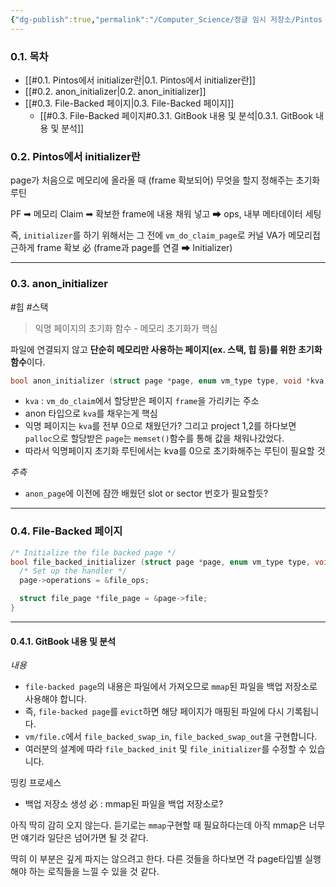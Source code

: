 ```yaml
---
{"dg-publish":true,"permalink":"/Computer_Science/정글 임시 저장소/Pintos VM/Pintos VM - initializer들만 따로 보기/","noteIcon":"","created":"2025-09-30T23:08:00.592+09:00","updated":"2025-10-15T16:23:08.728+09:00"}
---
```


### 0.1.  목차

- [[#0.1.  Pintos에서 initializer란|0.1.  Pintos에서 initializer란]]
- [[#0.2.  anon_initializer|0.2.  anon_initializer]]
- [[#0.3.  File-Backed 페이지|0.3.  File-Backed 페이지]]
	- [[#0.3.  File-Backed 페이지#0.3.1.  GitBook 내용 및 분석|0.3.1.  GitBook 내용 및 분석]]



### 0.2.  Pintos에서 initializer란

page가 처음으로 메모리에 올라올 때 (frame 확보되어) 무엇을 할지 정해주는 초기화 루틴 

PF ➡ 메모리 Claim ➡ 확보한 frame에 내용 채워 넣고 ➡ ops, 내부 메타데이터 세팅 

즉, `initializer`를 하기 위해서는 그 전에 `vm_do_claim_page`로 커널 VA가 메모리접근하게 frame 확보 必
(frame과 page를 연결 ➡ Initializer)

---
### 0.3.  anon_initializer
#힙 #스택

> 익명 페이지의 초기화 함수 - 메모리 초기화가 핵심 

파일에 연결되지 않고 **단순히 메모리만 사용하는 페이지(ex. 스택, 힙 등)를 위한 초기화 함수**이다.
```c
bool anon_initializer (struct page *page, enum vm_type type, void *kva)
```
- `kva` : `vm_do_claim`에서 할당받은 페이지 `frame`을 가리키는 주소
- anon 타입으로 `kva`를 채우는게 핵심
- 익명 페이지는 `kva`를 전부 0으로 채웠던가? 그리고 project 1,2를 하다보면 `palloc`으로 할당받은 `page`는 `memset()`함수를 통해 값을 채워나갔었다.
- 따라서 익명페이지 초기화 루틴에서는 kva를 0으로 초기화해주는 루틴이 필요할 것 

*추측*
- `anon_page`에 이전에 잠깐 배웠던 slot or sector 번호가 필요할듯?

---
### 0.4.  File-Backed 페이지 
```c
/* Initialize the file backed page */
bool file_backed_initializer (struct page *page, enum vm_type type, void *kva) {
  /* Set up the handler */
  page->operations = &file_ops;

  struct file_page *file_page = &page->file;
}
```

---
#### 0.4.1.  GitBook 내용 및 분석 
*내용*
- `file-backed page`의 내용은 파일에서 가져오므로 `mmap`된 파일을 백업 저장소로 사용해야 합니다. 
- 즉, `file-backed page`를 `evict`하면 해당 페이지가 매핑된 파일에 다시 기록됩니다. 
- `vm/file.c`에서 `file_backed_swap_in`, `file_backed_swap_out`을 구현합니다.
- 여러분의 설계에 따라 `file_backed_init` 및 `file_initializer`를 수정할 수 있습니다.

띵킹 프로세스
- 백업 저장소 생성 必 : mmap된 파일을 백업 저장소로?

아직 딱히 감히 오지 않는다. 듣기로는 `mmap`구현할 때 필요하다는데 아직 mmap은 너무 먼 얘기라 일단은 넘어가면 될 것 같다.


딱히 이 부분은 깊게 파지는 않으려고 한다. 다른 것들을 하다보면 각 page타입별 실행해야 하는 로직들을 느낄 수 있을 것 같다.